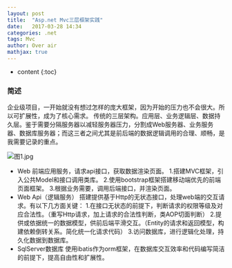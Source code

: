 ```yaml
---
layout: post
title:  "Asp.net Mvc三层框架实践"
date:   2017-03-28 14:34
categories: .net
tags: Mvc
author: Over air
mathjax: true
---
```

* content
{:toc}

### 简述
企业级项目，一开始就没有想过怎样的庞大框架，因为开始的压力也不会很大。所以可扩展性，成为了核心需求。
传统的三层架构。应用层、业务逻辑层、数据持久层。鉴于需要分隔服务器以减轻服务器压力，分割成Web服务器、业务服务器、数据库服务器；而这三者之间尤其是前后端的数据逻辑调用的合理、顺畅，是我需要记录的重点。

![图1.jpg](http://gitpages-1251551899.cosgz.myqcloud.com/%E5%9B%BE1.jpg)

* Web
前端应用服务，请求api接口，获取数据渲染页面。
1.搭建MVC框架，引入公共Model和接口调用类库。
2.使用bootstrap框架搭建移动端优先的前端页面框架。
3.根据业务需要，调用后端接口，并渲染页面。
* Web Api（逻辑服务）
搭建提供基于Http的无状态接口，处理web端的交互请求。有以下几方面关键：
1.在接口无状态的前提下，判断请求的权限等级及对应合法性。（重写Http请求，加上请求的合法性判断，类AOP切面判断）
2.提供或依据统一的数据模型，供前后端平滑交互。（Entity的请求和返回模型，构建依赖倒转关系。简化统一化请求代码）
3.访问数据库，进行逻辑化处理，持久化数据到数据库。
* SqlServer数据库
使用ibatis作为orm框架，在数据库交互效率和代码编写简洁的前提下，提高自由性和扩展性。
